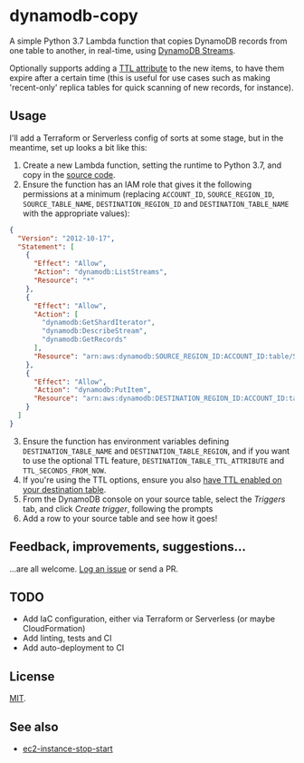 # dynamodb-copy

A simple Python 3.7 Lambda function that copies DynamoDB records from one table to another, in real-time, using [DynamoDB Streams](https://docs.aws.amazon.com/amazondynamodb/latest/developerguide/Streams.html).

Optionally supports adding a [TTL attribute](https://docs.aws.amazon.com/amazondynamodb/latest/developerguide/TTL.html) to the new items, to have them expire after a certain time (this is useful for use cases such as making 'recent-only' replica tables for quick scanning of new records, for instance).

## Usage

I'll add a Terraform or Serverless config of sorts at some stage, but in the meantime, set up looks a bit like this:

1. Create a new Lambda function, setting the runtime to Python 3.7, and copy in the [source code](lambda_function.py).
2. Ensure the function has an IAM role that gives it the following permissions at a minimum (replacing `ACCOUNT_ID`, `SOURCE_REGION_ID`, `SOURCE_TABLE_NAME`, `DESTINATION_REGION_ID` and `DESTINATION_TABLE_NAME` with the appropriate values):
  
```json
{
  "Version": "2012-10-17",
  "Statement": [
    {
      "Effect": "Allow",
      "Action": "dynamodb:ListStreams",
      "Resource": "*"
    },
    {
      "Effect": "Allow",
      "Action": [
        "dynamodb:GetShardIterator",
        "dynamodb:DescribeStream",
        "dynamodb:GetRecords"
      ],
      "Resource": "arn:aws:dynamodb:SOURCE_REGION_ID:ACCOUNT_ID:table/SOURCE_TABLE_NAME/stream/*"
    },
    {
      "Effect": "Allow",
      "Action": "dynamodb:PutItem",
      "Resource": "arn:aws:dynamodb:DESTINATION_REGION_ID:ACCOUNT_ID:table/DESTINATION_TABLE_NAME"
    }
  ]
}
```

3. Ensure the function has environment variables defining `DESTINATION_TABLE_NAME` and `DESTINATION_TABLE_REGION`, and if you want to use the optional TTL feature, `DESTINATION_TABLE_TTL_ATTRIBUTE` and `TTL_SECONDS_FROM_NOW`.
4. If you're using the TTL options, ensure you also [have TTL enabled on your destination table](https://docs.aws.amazon.com/amazondynamodb/latest/developerguide/time-to-live-ttl-how-to.html).
5. From the DynamoDB console on your source table, select the _Triggers_ tab, and click _Create trigger_, following the prompts
6. Add a row to your source table and see how it goes!

## Feedback, improvements, suggestions...

...are all welcome. [Log an issue](https://github.com/tdmalone/dynamodb-copy/issues/new) or send a PR.

## TODO

* Add IaC configuration, either via Terraform or Serverless (or maybe CloudFormation)
* Add linting, tests and CI
* Add auto-deployment to CI

## License

[MIT](LICENSE).

## See also

* [ec2-instance-stop-start](https://github.com/tdmalone/ec2-instance-stop-start)
